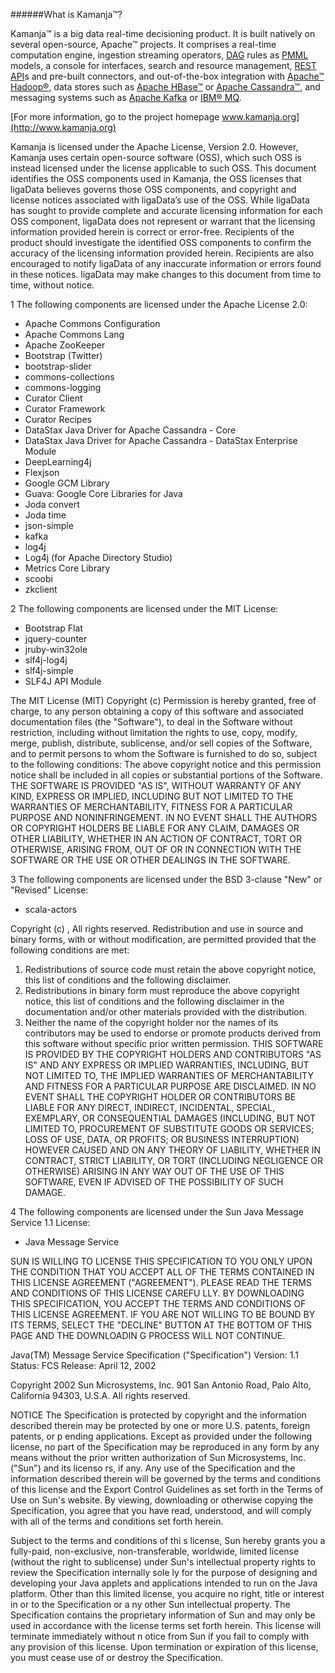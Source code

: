 ######What is Kamanja&#8482;?

Kamanja&#8482; is a big data real-time decisioning product. It is built natively on several open-source, Apache&#8482; projects. It comprises a real-time computation engine, ingestion streaming operators, [DAG](https://github.com/ligaDATA/Kamanja/wiki/Glossary#d) rules as [PMML](http://www.ibm.com/developerworks/library/ba-ind-PMML1/) models, a console for interfaces, search and resource management, [REST](http://rest.elkstein.org/2008/02/what-is-rest.html) [API](https://github.com/ligaDATA/Kamanja/wiki/Glossary#a)s and pre-built connectors, and out-of-the-box integration with [Apache&#8482; Hadoop&#174;](https://hadoop.apache.org/), data stores such as [Apache HBase&#8482;](http://hbase.apache.org/) or [Apache Cassandra&#8482;](http://cassandra.apache.org/), and messaging systems such as [Apache Kafka](http://kafka.apache.org/) or [IBM&#174; MQ](http://www-03.ibm.com/software/products/en/ibm-mq).

[For more information, go to the project homepage www.kamanja.org](http://www.kamanja.org)

Kamanja is licensed under the Apache License, Version 2.0.  However, Kamanja uses certain open-source software (OSS), which such OSS is instead licensed under the license applicable to such OSS.  This document identifies the OSS components used in Kamanja, the OSS licenses that ligaData  believes governs those OSS components, and copyright and license notices associated with ligaData’s use of the OSS. While ligaData has sought to provide complete and accurate licensing information for each OSS component, ligaData  does not represent or warrant that the licensing information provided herein is correct or error-free. Recipients of the product should investigate the identified OSS components to confirm the accuracy of the licensing information provided herein. Recipients are also encouraged to notify ligaData of any inaccurate information or errors found in these notices. ligaData may make changes to this document from time to time, without notice.

1 The following components are licensed under the Apache License 2.0:

<ul>
<li>Apache Commons Configuration</li>
<li>Apache Commons Lang</li>
<li>Apache ZooKeeper</li>
<li>Bootstrap (Twitter)</li>
<li>bootstrap-slider</li>
<li>commons-collections</li>
<li>commons-logging</li>
<li>Curator Client</li>
<li>Curator Framework</li>
<li>Curator Recipes</li>
<li>DataStax Java Driver for Apache Cassandra - Core</li>
<li>DataStax Java Driver for Apache Cassandra - DataStax Enterprise Module</li>
<li>DeepLearning4j</li>
<li>Flexjson</li>
<li>Google GCM Library</li>
<li>Guava: Google Core Libraries for Java</li>
<li>Joda convert</li>
<li>Joda time</li>
<li>json-simple</li>
<li>kafka</li>
<li>log4j</li>
<li>Log4j (for Apache Directory Studio)</li>
<li>Metrics Core Library</li>
<li>scoobi</li>
<li>zkclient</li>
</ul>


2 The following components are licensed under the MIT License:

<ul>
<li>Bootstrap Flat</li>
<li>jquery-counter</li>
<li>jruby-win32ole</li>
<li>slf4j-log4j</li>
<li>slf4j-simple</li>
<li>SLF4J API Module</li>
</ul>

The MIT License (MIT)
Copyright (c) <year> <copyright holders>
Permission is hereby granted, free of charge, to any person obtaining a copy
of this software and associated documentation files (the "Software"), to deal
in the Software without restriction, including without limitation the rights
to use, copy, modify, merge, publish, distribute, sublicense, and/or sell
copies of the Software, and to permit persons to whom the Software is
furnished to do so, subject to the following conditions:
The above copyright notice and this permission notice shall be included in
all copies or substantial portions of the Software.
THE SOFTWARE IS PROVIDED "AS IS", WITHOUT WARRANTY OF ANY KIND, EXPRESS OR
IMPLIED, INCLUDING BUT NOT LIMITED TO THE WARRANTIES OF MERCHANTABILITY,
FITNESS FOR A PARTICULAR PURPOSE AND NONINFRINGEMENT. IN NO EVENT SHALL THE
AUTHORS OR COPYRIGHT HOLDERS BE LIABLE FOR ANY CLAIM, DAMAGES OR OTHER
LIABILITY, WHETHER IN AN ACTION OF CONTRACT, TORT OR OTHERWISE, ARISING FROM,
OUT OF OR IN CONNECTION WITH THE SOFTWARE OR THE USE OR OTHER DEALINGS IN
THE SOFTWARE.



3 The following components are licensed under the BSD 3-clause "New" or "Revised" License:

<ul>
<liPostgreSQL JDBC Driver</li>
<li>scala-actors</li>
</ul>

Copyright (c) <YEAR>, <OWNER>
All rights reserved.
Redistribution and use in source and binary forms, with or without modification, are permitted provided that the following conditions are met:
1. Redistributions of source code must retain the above copyright notice, this list of conditions and the following disclaimer.
2. Redistributions in binary form must reproduce the above copyright notice, this list of conditions and the following disclaimer in the documentation and/or other materials provided with the distribution.
3. Neither the name of the copyright holder nor the names of its contributors may be used to endorse or promote products derived from this software without specific prior written permission.
THIS SOFTWARE IS PROVIDED BY THE COPYRIGHT HOLDERS AND CONTRIBUTORS "AS IS" AND ANY EXPRESS OR IMPLIED WARRANTIES, INCLUDING, BUT NOT LIMITED TO, THE IMPLIED WARRANTIES OF MERCHANTABILITY AND FITNESS FOR A PARTICULAR PURPOSE ARE DISCLAIMED. IN NO EVENT SHALL THE COPYRIGHT HOLDER OR CONTRIBUTORS BE LIABLE FOR ANY DIRECT, INDIRECT, INCIDENTAL, SPECIAL, EXEMPLARY, OR CONSEQUENTIAL DAMAGES (INCLUDING, BUT NOT LIMITED TO, PROCUREMENT OF SUBSTITUTE GOODS OR SERVICES; LOSS OF USE, DATA, OR PROFITS; OR BUSINESS INTERRUPTION) HOWEVER CAUSED AND ON ANY THEORY OF LIABILITY, WHETHER IN CONTRACT, STRICT LIABILITY, OR TORT (INCLUDING NEGLIGENCE OR OTHERWISE) ARISING IN ANY WAY OUT OF THE USE OF THIS SOFTWARE, EVEN IF ADVISED OF THE POSSIBILITY OF SUCH DAMAGE.


4 The following components are licensed under the Sun Java Message Service 1.1 License:
 
<ul>
<li>Java Message Service</li>
</ul>

SUN IS WILLING TO LICENSE THIS SPECIFICATION TO
YOU ONLY UPON THE CONDITION THAT YOU ACCEPT ALL OF
THE TERMS CONTAINED IN THIS LICENSE AGREEMENT
("AGREEMENT"). PLEASE READ THE TERMS AND
CONDITIONS OF THIS LICENSE CAREFU LLY. BY
DOWNLOADING THIS SPECIFICATION, YOU ACCEPT THE
TERMS AND CONDITIONS OF THIS LICENSE AGREEMENT. IF
YOU ARE NOT WILLING TO BE BOUND BY ITS TERMS,
SELECT THE "DECLINE" BUTTON AT THE BOTTOM OF THIS
PAGE AND THE DOWNLOADIN G PROCESS WILL NOT
CONTINUE.

Java(TM) Message Service Specification
("Specification")
Version: 1.1
Status: FCS
Release: April 12, 2002

Copyright 2002 Sun Microsystems, Inc.
901 San Antonio Road, Palo Alto, California 94303,
U.S.A.
All rights reserved.

NOTICE
The Specification is protected by copyright and
the information described therein may be protected
by one or more U.S. patents, foreign patents, or
p ending applications. Except as provided under
the following license, no part of the
Specification may be reproduced in any form by any
means without the prior written authorization of
Sun Microsystems, Inc. ("Sun") and its licenso rs,
if any. Any use of the Specification and the
information described therein will be governed by
the terms and conditions of this license and the
Export Control Guidelines as set forth in the
Terms of Use on Sun's website. By viewing,
downloading or otherwise copying the
Specification, you agree that you have read,
understood, and will comply with all of the terms
and conditions set forth herein.

Subject to the terms and conditions of thi s
license, Sun hereby grants you a fully-paid,
non-exclusive, non-transferable, worldwide,
limited license (without the right to sublicense)
under Sun's intellectual property rights to review
the Specification internally sole ly for the
purpose of designing and developing your Java
applets and applications intended to run on the
Java platform. Other than this limited license,
you acquire no right, title or interest in or to
the Specification or a ny other Sun intellectual
property. The Specification contains the
proprietary information of Sun and may only be
used in accordance with the license terms set
forth herein. This license will terminate
immediately without n otice from Sun if you fail to
comply with any provision of this license. Upon
termination or expiration of this license, you
must cease use of or destroy the Specification.
